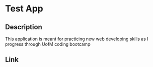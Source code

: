 # Test App

## Description
This application is meant for practicing new web developing skills as I progress through UofM coding bootcamp

## Link